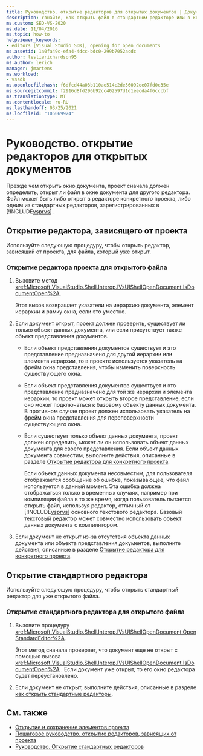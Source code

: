 ```yaml
---
title: Руководство. открытие редакторов для открытых документов | Документация Майкрософт
description: Узнайте, как открыть файл в стандартном редакторе или в конкретном проекте. Когда проект открывает окно документа, он должен определить, открыт ли файл.
ms.custom: SEO-VS-2020
ms.date: 11/04/2016
ms.topic: how-to
helpviewer_keywords:
- editors [Visual Studio SDK], opening for open documents
ms.assetid: 1a0fa49c-efa4-4dcc-bdc0-299b7052acdc
author: leslierichardson95
ms.author: lerich
manager: jmartens
ms.workload:
- vssdk
ms.openlocfilehash: f6dfcd44a03b110ae514c2de36092ee07fd0c35e
ms.sourcegitcommit: f2916d8fd296b92cc402597d1d1eecda4f6cccbf
ms.translationtype: MT
ms.contentlocale: ru-RU
ms.lasthandoff: 03/25/2021
ms.locfileid: "105069924"
---
```

# <a name="how-to-open-editors-for-open-documents"></a>Руководство. открытие редакторов для открытых документов
Прежде чем открыть окно документа, проект сначала должен определить, открыт ли файл в окне документа для другого редактора. Файл может быть либо открыт в редакторе конкретного проекта, либо одним из стандартных редакторов, зарегистрированных в [!INCLUDE[vsprvs](../code-quality/includes/vsprvs_md.md)] .

## <a name="open-a-project-specific-editor"></a>Открытие редактора, зависящего от проекта
 Используйте следующую процедуру, чтобы открыть редактор, зависящий от проекта, для файла, который уже открыт.

### <a name="to-open-a-project-specific-editor-for-an-open-file"></a>Открытие редактора проекта для открытого файла

1. Вызовите метод <xref:Microsoft.VisualStudio.Shell.Interop.IVsUIShellOpenDocument.IsDocumentOpen%2A>.

    Этот вызов возвращает указатели на иерархию документа, элемент иерархии и рамку окна, если это уместно.

2. Если документ открыт, проект должен проверить, существует ли только объект данных документа, или если присутствует также объект представления документов.

   - Если объект представления документов существует и это представление предназначено для другой иерархии или элемента иерархии, то в проекте используется указатель на фрейм окна представления, чтобы изменить поверхность существующего окна.

   - Если объект представления документов существует и это представление предназначено для той же иерархии и элемента иерархии, то проект может открыть второе представление, если оно может подключаться к базовому объекту данных документа. В противном случае проект должен использовать указатель на фрейм окна представления для переповерхности существующего окна.

   - Если существует только объект данных документа, проект должен определить, может ли он использовать объект данных документа для своего представления. Если объект данных документа совместим, выполните действия, описанные в разделе [Открытие редактора для конкретного проекта](../extensibility/how-to-open-project-specific-editors.md).

     Если объект данных документа несовместим, для пользователя отображается сообщение об ошибке, показывающее, что файл используется в данный момент. Эта ошибка должна отображаться только в временных случаях, например при компиляции файла в то же время, когда пользователь пытается открыть файл, используя редактор, отличный от [!INCLUDE[vsprvs](../code-quality/includes/vsprvs_md.md)] основного текстового редактора. Базовый текстовый редактор может совместно использовать объект данных документа с компилятором.

3. Если документ не открыт из-за отсутствия объекта данных документа или объекта представления документов, выполните действия, описанные в разделе [Открытие редактора для конкретного проекта](../extensibility/how-to-open-project-specific-editors.md).

## <a name="open-a-standard-editor"></a>Открытие стандартного редактора
 Используйте следующую процедуру, чтобы открыть стандартный редактор для уже открытого файла.

### <a name="to-open-a-standard-editor-for-an-open-file"></a>Открытие стандартного редактора для открытого файла

1. Вызовите процедуру <xref:Microsoft.VisualStudio.Shell.Interop.IVsUIShellOpenDocument.OpenStandardEditor%2A>.

     Этот метод сначала проверяет, что документ еще не открыт с помощью вызова <xref:Microsoft.VisualStudio.Shell.Interop.IVsUIShellOpenDocument.IsDocumentOpen%2A> . Если документ уже открыт, то его окно редактора будет переустановлено.

2. Если документ не открыт, выполните действия, описанные в разделе [как открыть стандартные редакторы](../extensibility/how-to-open-standard-editors.md).

## <a name="see-also"></a>См. также
- [Открытие и сохранение элементов проекта](../extensibility/internals/opening-and-saving-project-items.md)
- [Пошаговое руководство. открытие редакторов, зависящих от проекта](../extensibility/how-to-open-project-specific-editors.md)
- [Руководство. Открытие стандартных редакторов](../extensibility/how-to-open-standard-editors.md)
